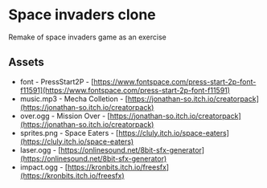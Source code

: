 # Space invaders clone

Remake of space invaders game as an exercise

## Assets

- font - PressStart2P - [https://www.fontspace.com/press-start-2p-font-f11591](https://www.fontspace.com/press-start-2p-font-f11591)
- music.mp3 - Mecha Colletion - [https://jonathan-so.itch.io/creatorpack](https://jonathan-so.itch.io/creatorpack)
- over.ogg - Mission Over - [https://jonathan-so.itch.io/creatorpack](https://jonathan-so.itch.io/creatorpack)
- sprites.png - Space Eaters - [https://cluly.itch.io/space-eaters](https://cluly.itch.io/space-eaters)
- laser.ogg - [https://onlinesound.net/8bit-sfx-generator](https://onlinesound.net/8bit-sfx-generator)
- impact.ogg - [https://kronbits.itch.io/freesfx](https://kronbits.itch.io/freesfx)
